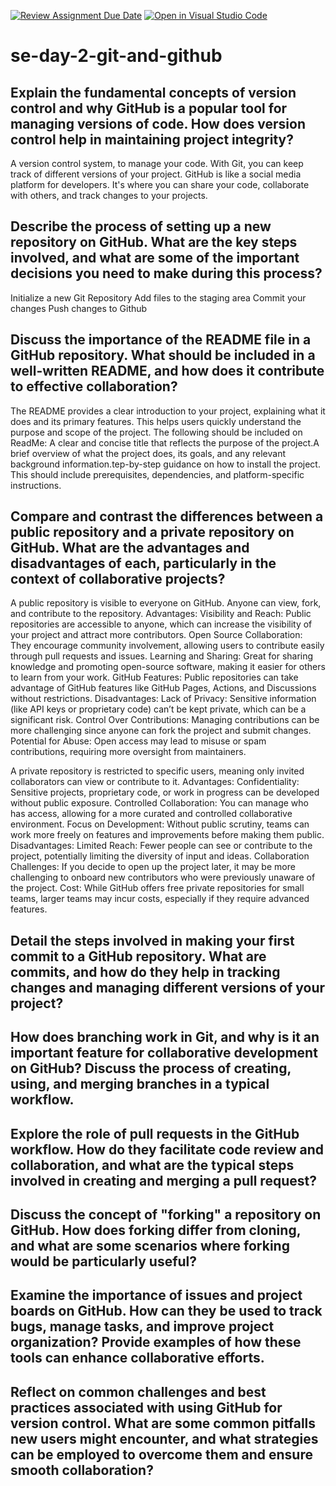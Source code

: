 [![Review Assignment Due Date](https://classroom.github.com/assets/deadline-readme-button-22041afd0340ce965d47ae6ef1cefeee28c7c493a6346c4f15d667ab976d596c.svg)](https://classroom.github.com/a/8wgCKhpZ)
[![Open in Visual Studio Code](https://classroom.github.com/assets/open-in-vscode-2e0aaae1b6195c2367325f4f02e2d04e9abb55f0b24a779b69b11b9e10269abc.svg)](https://classroom.github.com/online_ide?assignment_repo_id=16094010&assignment_repo_type=AssignmentRepo)
# se-day-2-git-and-github
## Explain the fundamental concepts of version control and why GitHub is a popular tool for managing versions of code. How does version control help in maintaining project integrity?

 A version control system, to manage your code. With Git, you can keep track of different versions of your project. GitHub is like a social media platform for developers. It's where you can share your code, collaborate with others, and track changes to your projects. 

## Describe the process of setting up a new repository on GitHub. What are the key steps involved, and what are some of the important decisions you need to make during this process?
Initialize a new Git Repository
Add files to the staging area
Commit your changes
Push changes to Github

## Discuss the importance of the README file in a GitHub repository. What should be included in a well-written README, and how does it contribute to effective collaboration?

The README provides a clear introduction to your project, explaining what it does and its primary features. This helps users quickly understand the purpose and scope of the project. The following should be included on ReadMe: A clear and concise title that reflects the purpose of the project.A brief overview of what the project does, its goals, and any relevant background information.tep-by-step guidance on how to install the project. This should include prerequisites, dependencies, and platform-specific instructions.


## Compare and contrast the differences between a public repository and a private repository on GitHub. What are the advantages and disadvantages of each, particularly in the context of collaborative projects?

 A public repository is visible to everyone on GitHub. Anyone can view, fork, and contribute to the repository.
Advantages:
Visibility and Reach: Public repositories are accessible to anyone, which can increase the visibility of your project and attract more contributors.
Open Source Collaboration: They encourage community involvement, allowing users to contribute easily through pull requests and issues.
Learning and Sharing: Great for sharing knowledge and promoting open-source software, making it easier for others to learn from your work.
GitHub Features: Public repositories can take advantage of GitHub features like GitHub Pages, Actions, and Discussions without restrictions.
Disadvantages:
Lack of Privacy: Sensitive information (like API keys or proprietary code) can’t be kept private, which can be a significant risk.
Control Over Contributions: Managing contributions can be more challenging since anyone can fork the project and submit changes.
Potential for Abuse: Open access may lead to misuse or spam contributions, requiring more oversight from maintainers.

A private repository is restricted to specific users, meaning only invited collaborators can view or contribute to it.
Advantages:
Confidentiality: Sensitive projects, proprietary code, or work in progress can be developed without public exposure.
Controlled Collaboration: You can manage who has access, allowing for a more curated and controlled collaborative environment.
Focus on Development: Without public scrutiny, teams can work more freely on features and improvements before making them public.
Disadvantages:
Limited Reach: Fewer people can see or contribute to the project, potentially limiting the diversity of input and ideas.
Collaboration Challenges: If you decide to open up the project later, it may be more challenging to onboard new contributors who were previously unaware of the project.
Cost: While GitHub offers free private repositories for small teams, larger teams may incur costs, especially if they require advanced features.

## Detail the steps involved in making your first commit to a GitHub repository. What are commits, and how do they help in tracking changes and managing different versions of your project?

## How does branching work in Git, and why is it an important feature for collaborative development on GitHub? Discuss the process of creating, using, and merging branches in a typical workflow.

## Explore the role of pull requests in the GitHub workflow. How do they facilitate code review and collaboration, and what are the typical steps involved in creating and merging a pull request?

## Discuss the concept of "forking" a repository on GitHub. How does forking differ from cloning, and what are some scenarios where forking would be particularly useful?

## Examine the importance of issues and project boards on GitHub. How can they be used to track bugs, manage tasks, and improve project organization? Provide examples of how these tools can enhance collaborative efforts.

## Reflect on common challenges and best practices associated with using GitHub for version control. What are some common pitfalls new users might encounter, and what strategies can be employed to overcome them and ensure smooth collaboration?
